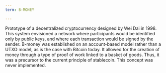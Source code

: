```yaml
---
term: B-MONEY

---
```

Prototype of a decentralized cryptocurrency designed by Wei Dai in 1998. This system envisioned a network where participants would be identified only by public keys, and where each transaction would be signed by the sender. B-money was established on an account-based model rather than a UTXO model, as is the case with Bitcoin today. It allowed for the creation of money through a type of proof of work linked to a basket of goods. Thus, it was a precursor to the current principle of stablecoin. This concept was never implemented.